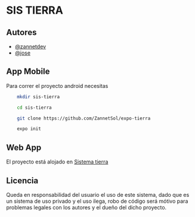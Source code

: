# SIS TIERRA

## Autores

- [@zannetdev](https://github.com/ZannetSol)
- [@jose](https://github.com/ZannetSol)

## App Mobile

Para correr el proyecto android necesitas
```bash
    mkdir sis-tierra
```
```bash
    cd sis-tierra
```
```bash
    git clone https://github.com/ZannetSol/expo-tierra
```
```bash
    expo init
```
## Web App
El proyecto está alojado en [Sistema tierra](https://dev.sistemadetierra.sistemwincp.com/) 
## Licencia
Queda en responsabilidad del usuario el uso de este sistema, dado que es un sistema de uso privado y el uso ilega, robo de código será mótivo para problemas legales con los autores y el dueño del dicho proyecto.